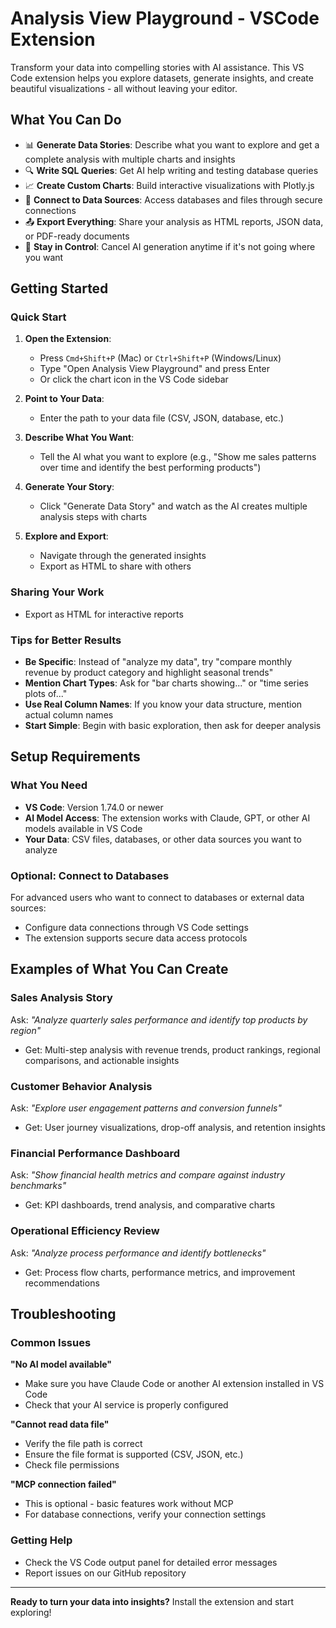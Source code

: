 # Analysis View Playground - VSCode Extension

Transform your data into compelling stories with AI assistance. This VS Code extension helps you explore datasets, generate insights, and create beautiful visualizations - all without leaving your editor.

## What You Can Do

- 📊 **Generate Data Stories**: Describe what you want to explore and get a complete analysis with multiple charts and insights
- 🔍 **Write SQL Queries**: Get AI help writing and testing database queries
- 📈 **Create Custom Charts**: Build interactive visualizations with Plotly.js
- 🔌 **Connect to Data Sources**: Access databases and files through secure connections
- 📤 **Export Everything**: Share your analysis as HTML reports, JSON data, or PDF-ready documents
- 🚫 **Stay in Control**: Cancel AI generation anytime if it's not going where you want

## Getting Started

### Quick Start

1. **Open the Extension**: 
   - Press `Cmd+Shift+P` (Mac) or `Ctrl+Shift+P` (Windows/Linux)
   - Type "Open Analysis View Playground" and press Enter
   - Or click the chart icon in the VS Code sidebar

2. **Point to Your Data**:
   - Enter the path to your data file (CSV, JSON, database, etc.)

3. **Describe What You Want**:
   - Tell the AI what you want to explore (e.g., "Show me sales patterns over time and identify the best performing products")

4. **Generate Your Story**:
   - Click "Generate Data Story" and watch as the AI creates multiple analysis steps with charts

5. **Explore and Export**:
   - Navigate through the generated insights
   - Export as HTML to share with others

### Sharing Your Work

- Export as HTML for interactive reports

### Tips for Better Results

- **Be Specific**: Instead of "analyze my data", try "compare monthly revenue by product category and highlight seasonal trends"
- **Mention Chart Types**: Ask for "bar charts showing..." or "time series plots of..."
- **Use Real Column Names**: If you know your data structure, mention actual column names
- **Start Simple**: Begin with basic exploration, then ask for deeper analysis

## Setup Requirements

### What You Need

- **VS Code**: Version 1.74.0 or newer
- **AI Model Access**: The extension works with Claude, GPT, or other AI models available in VS Code
- **Your Data**: CSV files, databases, or other data sources you want to analyze

### Optional: Connect to Databases

For advanced users who want to connect to databases or external data sources:
- Configure data connections through VS Code settings
- The extension supports secure data access protocols

## Examples of What You Can Create

### Sales Analysis Story
Ask: *"Analyze quarterly sales performance and identify top products by region"*
- Get: Multi-step analysis with revenue trends, product rankings, regional comparisons, and actionable insights

### Customer Behavior Analysis  
Ask: *"Explore user engagement patterns and conversion funnels"*
- Get: User journey visualizations, drop-off analysis, and retention insights

### Financial Performance Dashboard
Ask: *"Show financial health metrics and compare against industry benchmarks"*  
- Get: KPI dashboards, trend analysis, and comparative charts

### Operational Efficiency Review
Ask: *"Analyze process performance and identify bottlenecks"*
- Get: Process flow charts, performance metrics, and improvement recommendations

## Troubleshooting

### Common Issues

**"No AI model available"**
- Make sure you have Claude Code or another AI extension installed in VS Code
- Check that your AI service is properly configured

**"Cannot read data file"**  
- Verify the file path is correct
- Ensure the file format is supported (CSV, JSON, etc.)
- Check file permissions

**"MCP connection failed"**
- This is optional - basic features work without MCP
- For database connections, verify your connection settings

### Getting Help

- Check the VS Code output panel for detailed error messages
- Report issues on our GitHub repository

---

**Ready to turn your data into insights?** Install the extension and start exploring!
